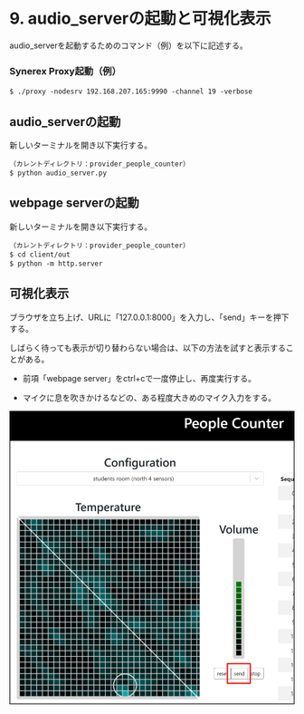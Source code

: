 # 9. audio_serverの起動と可視化表示

audio_serverを起動するためのコマンド（例）を以下に記述する。

### Synerex Proxy起動（例）

```
$ ./proxy -nodesrv 192.168.207.165:9990 -channel 19 -verbose
```



## audio_serverの起動

新しいターミナルを開き以下実行する。

```
（カレントディレクトリ：provider_people_counter）
$ python audio_server.py
```



## webpage serverの起動

新しいターミナルを開き以下実行する。

```
（カレントディレクトリ：provider_people_counter）
$ cd client/out
$ python -m http.server
```



## 可視化表示

ブラウザを立ち上げ、URLに「127.0.0.1:8000」を入力し、「send」キーを押下する。

しばらく待っても表示が切り替わらない場合は、以下の方法を試すと表示することがある。

- 前項「webpage server」をctrl+cで一度停止し、再度実行する。

- マイクに息を吹きかけるなどの、ある程度大きめのマイク入力をする。

  

![img](../img/0900/browse.png)
